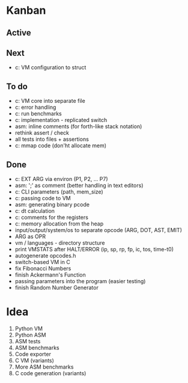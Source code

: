 

# Kanban

## Active

## Next

- c: VM configuration to struct

## To do

- c: VM core into separate file 
- c: error handling
- c: run benchmarks 
- c: implementation - replicated switch
- asm: inline comments (for forth-like stack notation)
- rethink assert / check
- all tests into files + assertions
- c: mmap code (don'ht allocate mem)

## Done

- c: EXT ARG via environ (P1, P2, ... P7)
- asm: ';' as comment (better handling in text editors)
- c: CLI parameters (path, mem_size)
- c: passing code to VM
- asm: generating binary pcode
- c: dt calculation
- c: comments for the registers
- c: memory allocation from the heap
- input/output/system/os to separate opcode (ARG, DOT, AST, EMIT)
- ARG as OPR
- vm / languages - directory structure
- print VMSTATS after HALT/ERROR (ip, sp, rp, fp, ic, tos, time-t0)
- autogenerate opcodes.h
- switch-based VM in C
- fix Fibonacci Numbers
- finish Ackermann's Function
- passing parameters into the program (easier testing)
- finish Random Number Generator

# Idea

1. Python VM
2. Python ASM
3. ASM tests
4. ASM benchmarks
5. Code exporter
6. C VM (variants)
7. More ASM benchmarks
8. C code generation (variants)